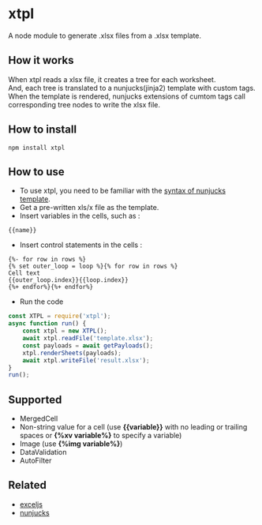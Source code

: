 # xtpl
A node module to generate .xlsx files from a .xlsx template.

## How it works

When xtpl reads a xlsx file, it creates a tree for each worksheet.  
And, each tree is translated to a nunjucks(jinja2) template with custom tags.  
When the template is rendered, nunjucks extensions of cumtom tags call corresponding tree nodes to write the xlsx file.

## How to install

```shell
npm install xtpl
```

## How to use

*   To use xtpl, you need to be familiar with the [syntax of nunjucks template](https://mozilla.github.io/nunjucks/templating.html).
*   Get a pre-written xls/x file as the template.
*   Insert variables in the cells, such as : 

```jinja2
{{name}}
```

*   Insert control statements in the cells :

```jinja2
{%- for row in rows %}
{% set outer_loop = loop %}{% for row in rows %}
Cell text
{{outer_loop.index}}{{loop.index}}
{%+ endfor%}{%+ endfor%}
```

*   Run the code
```javascript
const XTPL = require('xtpl');
async function run() {
    const xtpl = new XTPL();
    await xtpl.readFile('template.xlsx');
    const payloads = await getPayloads();
    xtpl.renderSheets(payloads);
    await xtpl.writeFile('result.xlsx');
}
run();
```

## Supported
* MergedCell   
* Non-string value for a cell (use **{{variable}}** with no leading  or trailing spaces or **{%xv variable%}** to specify a variable) 
* Image (use **{%img variable%}**)  
* DataValidation   
* AutoFilter


## Related

* [exceljs](https://github.com/exceljs/exceljs)
* [nunjucks](https://mozilla.github.io/nunjucks/)

